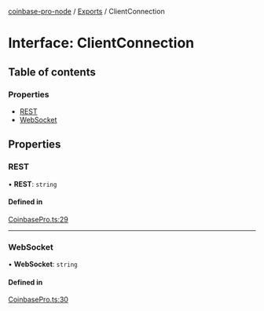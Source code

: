 [coinbase-pro-node](../README.md) / [Exports](../modules.md) / ClientConnection

# Interface: ClientConnection

## Table of contents

### Properties

- [REST](ClientConnection.md#rest)
- [WebSocket](ClientConnection.md#websocket)

## Properties

### REST

• **REST**: `string`

#### Defined in

[CoinbasePro.ts:29](https://github.com/bennycode/coinbase-pro-node/blob/9734468/src/CoinbasePro.ts#L29)

___

### WebSocket

• **WebSocket**: `string`

#### Defined in

[CoinbasePro.ts:30](https://github.com/bennycode/coinbase-pro-node/blob/9734468/src/CoinbasePro.ts#L30)
